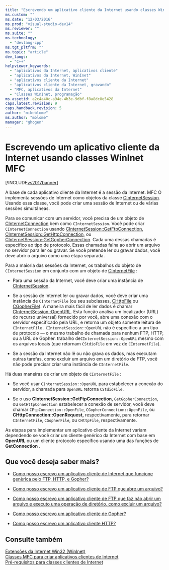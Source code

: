 ```yaml
---
title: "Escrevendo um aplicativo cliente da Internet usando classes WinInet MFC | Microsoft Docs"
ms.custom: ""
ms.date: "12/03/2016"
ms.prod: "visual-studio-dev14"
ms.reviewer: ""
ms.suite: ""
ms.technology: 
  - "devlang-cpp"
ms.tgt_pltfrm: ""
ms.topic: "article"
dev_langs: 
  - "C++"
helpviewer_keywords: 
  - "aplicativos da Internet, aplicativos cliente"
  - "aplicativos da Internet, WinInet"
  - "aplicativos cliente da Internet"
  - "aplicativos cliente da Internet, gravando"
  - "MFC, aplicativos da Internet"
  - "Classes WinInet, programação"
ms.assetid: a2c4a40c-a94e-4b3e-9dbf-f8a8dc8e5428
caps.latest.revision: 9
caps.handback.revision: 5
author: "mikeblome"
ms.author: "mblome"
manager: "ghogen"
---
```

# Escrevendo um aplicativo cliente da Internet usando classes WinInet MFC
[!INCLUDE[vs2017banner](../assembler/inline/includes/vs2017banner.md)]

A base de cada aplicativo cliente da Internet é a sessão da Internet.  MFC O implementa sessões de Internet como objetos da classe [CInternetSession](../Topic/CInternetSession%20Class.md).  Usando essa classe, você pode criar uma sessão de Internet ou de várias sessões simultâneas.  
  
 Para se comunicar com um servidor, você precisa de um objeto de [CInternetConnection](../Topic/CInternetConnection%20Class.md) bem como `CInternetSession`.  Você pode criar `CInternetConnection` usando [CInternetSession::GetFtpConnection](../Topic/CInternetSession::GetFtpConnection.md), [CInternetSession::GetHttpConnection](../Topic/CInternetSession::GetHttpConnection.md), ou [CInternetSession::GetGopherConnection](../Topic/CInternetSession::GetGopherConnection.md).  Cada uma dessas chamadas é específico ao tipo de protocolo.  Essas chamadas falha ao abrir um arquivo no servidor para ler ou gravar.  Se você pretende ler ou gravar dados, você deve abrir o arquivo como uma etapa separada.  
  
 Para a maioria das sessões da Internet, os trabalhos do objeto de `CInternetSession` em conjunto com um objeto de [CInternetFile](../mfc/reference/cinternetfile-class.md) :  
  
-   Para uma sessão da Internet, você deve criar uma instância de [CInternetSession](../Topic/CInternetSession%20Class.md).  
  
-   Se a sessão de Internet ler ou gravar dados, você deve criar uma instância de `CInternetFile` \(ou seu subclasses, [CHttpFile](../Topic/CHttpFile%20Class.md) ou [CGopherFile](../mfc/reference/cgopherfile-class.md)\).  A maneira mais fácil de ler dados é chamar [CInternetSession::OpenURL](../Topic/CInternetSession::OpenURL.md).  Esta função analisa um localizador \(URL\) do recurso universal\) fornecido por você, abre uma conexão com o servidor especificado pela URL, e retorna um objeto somente leitura de `CInternetFile` .  `CInternetSession::OpenURL` não é específico a um tipo de protocolo — o mesmo trabalho de chamada para nenhum FTP, HTTP, ou a URL de Gopher.  trabalho de`CInternetSession::OpenURL` mesmo com os arquivos locais \(que retornam `CStdioFile` em vez de `CInternetFile`\).  
  
-   Se a sessão da Internet não lê ou não grava os dados, mas executam outras tarefas, como excluir um arquivo em um diretório de FTP, você não pode precisar criar uma instância de `CInternetFile`.  
  
 Há duas maneiras de criar um objeto de `CInternetFile` :  
  
-   Se você usar `CInternetSession::OpenURL` para estabelecer a conexão do servidor, a chamada para `OpenURL` retorna `CStdioFile`.  
  
-   Se o uso **CInternetSession::GetFtpConnection**, `GetGopherConnection`, ou `GetHttpConnection` estabelecer a conexão de servidor, você deve chamar `CFtpConnection::OpenFile`, `CGopherConnection::OpenFile`, ou **CHttpConnection::OpenRequest,** respectivamente, para retornar `CInternetFile`, `CGopherFile`, ou `CHttpFile`, respectivamente.  
  
 As etapas para implementar um aplicativo cliente da Internet variam dependendo se você criar um cliente genérico da Internet com base em **OpenURL** ou um cliente protocolo específico usando uma das funções de **GetConnection** .  
  
## Que você deseja saber mais?  
  
-   [Como posso escrevo um aplicativo cliente de Internet que funcione genèrica pelo FTP, HTTP, e Gopher?](../Topic/Steps%20in%20a%20Typical%20Internet%20Client%20Application.md)  
  
-   [Como posso escrevo um aplicativo cliente de FTP que abre um arquivo?](../mfc/steps-in-a-typical-ftp-client-application.md)  
  
-   [Como posso escrevo um aplicativo cliente de FTP que faz não abrir um arquivo e executo uma operação de diretório, como excluir um arquivo?](../mfc/steps-in-a-typical-ftp-client-application-to-delete-a-file.md)  
  
-   [Como posso escrevo um aplicativo cliente de Gopher?](../mfc/steps-in-a-typical-gopher-client-application.md)  
  
-   [Como posso escrevo um aplicativo cliente HTTP?](../mfc/steps-in-a-typical-http-client-application.md)  
  
## Consulte também  
 [Extensões da Internet Win32 \(WinInet\)](../mfc/win32-internet-extensions-wininet.md)   
 [Classes MFC para criar aplicativos clientes de Internet](../mfc/mfc-classes-for-creating-internet-client-applications.md)   
 [Pré\-requisitos para classes clientes de Internet](../Topic/Prerequisites%20for%20Internet%20Client%20Classes.md)